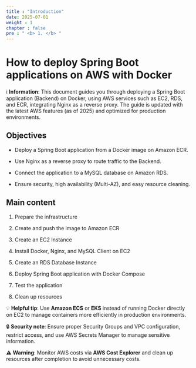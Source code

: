 ```yaml
---
title : "Introduction"
date: 2025-07-01
weight : 1
chapter : false
pre : " <b> 1. </b> "
---
```

# How to deploy Spring Boot applications on AWS with Docker

ℹ️ **Information**: This document guides you through deploying a Spring Boot application (Backend) on Docker, using AWS services such as EC2, RDS, and ECR, integrating Nginx as a reverse proxy. The guide is updated with the latest AWS features (as of 2025) and optimized for production environments.

## Objectives

- Deploy a Spring Boot application from a Docker image on Amazon ECR.
- Use Nginx as a reverse proxy to route traffic to the Backend.

- Connect the application to a MySQL database on Amazon RDS.
- Ensure security, high availability (Multi-AZ), and easy resource cleaning.

## Main content

1. Prepare the infrastructure

2. Create and push the image to Amazon ECR
3. Create an EC2 Instance

4. Install Docker, Nginx, and MySQL Client on EC2
5. Create an RDS Database Instance

6. Deploy Spring Boot application with Docker Compose
7. Test the application
8. Clean up resources

💡 **Helpful tip**: Use **Amazon ECS** or **EKS** instead of running Docker directly on EC2 to manage containers more efficiently in production environments.

🔒 **Security note**: Ensure proper Security Groups and VPC configuration, restrict access, and use AWS Secrets Manager to manage sensitive information.

⚠️ **Warning**: Monitor AWS costs via **AWS Cost Explorer** and clean up resources after completion to avoid unnecessary costs.
